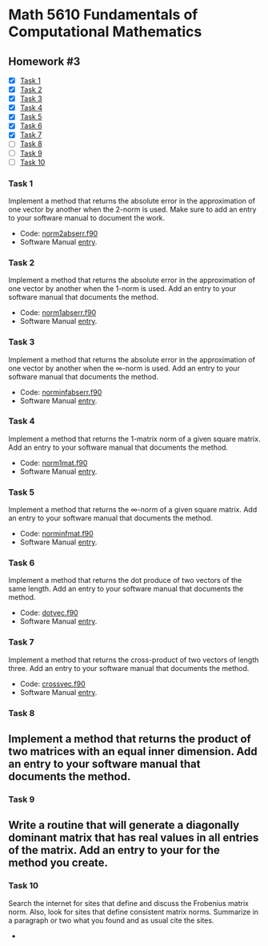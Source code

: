 # Math 5610 Fundamentals of Computational Mathematics

## Homework #3

- [x] [Task 1](#task-1)
- [x] [Task 2](#task-2)
- [x] [Task 3](#task-3)
- [x] [Task 4](#task-4)
- [x] [Task 5](#task-5)
- [x] [Task 6](#task-6)
- [x] [Task 7](#task-7)
- [ ] [Task 8](#task-8)
- [ ] [Task 9](#task-9)
- [ ] [Task 10](#task-10)

### Task 1
Implement a method that returns the absolute error in the approximation of one vector by another when the 2-norm is used. Make sure to add an entry to your software manual to document the work.
- Code: [norm2abserr.f90](norm2abserr.f90)
- Software Manual [entry](Software_Manual/norm2abserr.md).

### Task 2
Implement a method that returns the absolute error in the approximation of one vector by another when the 1-norm is used. Add an entry to your software manual that documents the method.
- Code: [norm1abserr.f90](norm1abserr.f90)
- Software Manual [entry](Software_Manual/norm1abserr.md).

### Task 3
Implement a method that returns the absolute error in the approximation of one vector by another when the ∞-norm is used. Add an entry to your software manual that documents the method.
- Code: [norminfabserr.f90](norminfabserr.f90)
- Software Manual [entry](Software_Manual/norminfabserr.md).

### Task 4
Implement a method that returns the 1-matrix norm of a given square matrix. Add an entry to your software manual that documents the method.
- Code: [norm1mat.f90](norm1mat.f90)
- Software Manual [entry](Software_Manual/norm1mat.md).

### Task 5
Implement a method that returns the ∞-norm of a given square matrix. Add an entry to your software manual that documents the method.
- Code: [norminfmat.f90](norminfmat.f90)
- Software Manual [entry](Software_Manual/norminfmat.md).

### Task 6
Implement a method that returns the dot produce of two vectors of the same length. Add an entry to your software manual that documents the method.
- Code: [dotvec.f90](dotvec.f90)
- Software Manual [entry](Software_Manual/dotvec.md).

### Task 7
Implement a method that returns the cross-product of two vectors of length three. Add an entry to your software manual that documents the method.
- Code: [crossvec.f90](crossvec.f90)
- Software Manual [entry](Software_Manual/crossvec.md).

### Task 8
Implement a method that returns the product of two matrices with an equal inner dimension. Add an entry to your software manual that documents the method.
- 

### Task 9
Write a routine that will generate a diagonally dominant matrix that has real values in all entries of the matrix. Add an entry to your for the method you create.
- 

### Task 10
Search the internet for sites that define and discuss the Frobenius matrix norm. Also, look for sites that define consistent matrix norms. Summarize in a paragraph or two what you found and as usual cite the sites.

- 